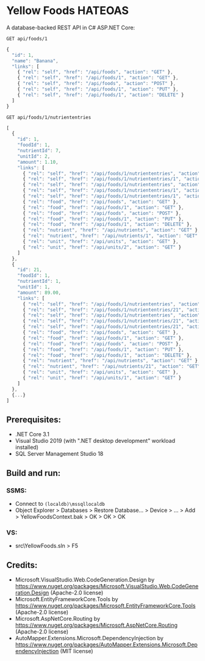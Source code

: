 # Yellow Foods HATEOAS
A database-backed REST API in C# ASP.NET Core:
```HTTP
GET api/foods/1
```

```JavaScript
{
  "id": 1,
  "name": "Banana",
  "links": [
    { "rel": "self", "href": "/api/foods", "action": "GET" },
    { "rel": "self", "href": "/api/foods/1", "action": "GET" },
    { "rel": "self", "href": "/api/foods", "action": "POST" },
    { "rel": "self", "href": "/api/foods/1", "action": "PUT" },
    { "rel": "self", "href": "/api/foods/1", "action": "DELETE" }
  ]
}
```

```HTTP
GET api/foods/1/nutriententries
```

```JavaScript
[
  {
    "id": 1,
    "foodId": 1,
    "nutrientId": 7,
    "unitId": 2,
    "amount": 1.10,
    "links": [
      { "rel": "self", "href": "/api/foods/1/nutriententries", "action": "GET" },
      { "rel": "self", "href": "/api/foods/1/nutriententries/1", "action": "GET" },
      { "rel": "self", "href": "/api/foods/1/nutriententries", "action": "POST" },
      { "rel": "self", "href": "/api/foods/1/nutriententries/1", "action": "PUT" },
      { "rel": "self", "href": "/api/foods/1/nutriententries/1", "action": "DELETE" },
      { "rel": "food", "href": "/api/foods", "action": "GET" },
      { "rel": "food", "href": "/api/foods/1", "action": "GET" },
      { "rel": "food", "href": "/api/foods", "action": "POST" },
      { "rel": "food", "href": "/api/foods/1", "action": "PUT" },
      { "rel": "food", "href": "/api/foods/1", "action": "DELETE" },
      { "rel": "nutrient", "href": "/api/nutrients", "action": "GET" },
      { "rel": "nutrient", "href": "/api/nutrients/1", "action": "GET" },
      { "rel": "unit", "href": "/api/units", "action": "GET" },
      { "rel": "unit", "href": "/api/units/2", "action": "GET" }
    ]
  },
  {
    "id": 21,
    "foodId": 1,
    "nutrientId": 1,
    "unitId": 1,
    "amount": 89.00,
    "links": [
      { "rel": "self", "href": "/api/foods/1/nutriententries", "action": "GET" },
      { "rel": "self", "href": "/api/foods/1/nutriententries/21", "action": "GET" },
      { "rel": "self", "href": "/api/foods/1/nutriententries", "action": "POST" },
      { "rel": "self", "href": "/api/foods/1/nutriententries/21", "action": "PUT" },
      { "rel": "self", "href": "/api/foods/1/nutriententries/21", "action": "DELETE" },
      { "rel": "food", "href": "/api/foods", "action": "GET" },
      { "rel": "food", "href": "/api/foods/1", "action": "GET" },
      { "rel": "food", "href": "/api/foods", "action": "POST" },
      { "rel": "food", "href": "/api/foods/1", "action": "PUT" },
      { "rel": "food", "href": "/api/foods/1", "action": "DELETE" },
      { "rel": "nutrient", "href": "/api/nutrients", "action": "GET" },
      { "rel": "nutrient", "href": "/api/nutrients/21", "action": "GET" },
      { "rel": "unit", "href": "/api/units", "action": "GET" },
      { "rel": "unit", "href": "/api/units/1", "action": "GET" }
    ]
  },
  {...}
]
```

## Prerequisites:
- .NET Core 3.1
- Visual Studio 2019 (with ".NET desktop development" workload installed)
- SQL Server Management Studio 18

## Build and run:
### SSMS:
- Connect to `(localdb)\mssqllocaldb`
- Object Explorer > Databases > Restore Database... > Device > ... > Add > YellowFoodsContext.bak > OK > OK > OK
### VS:
- src\YellowFoods.sln > F5

## Credits:
- Microsoft.VisualStudio.Web.CodeGeneration.Design by https://www.nuget.org/packages/Microsoft.VisualStudio.Web.CodeGeneration.Design (Apache-2.0 license)
- Microsoft.EntityFrameworkCore.Tools by https://www.nuget.org/packages/Microsoft.EntityFrameworkCore.Tools (Apache-2.0 license)
- Microsoft.AspNetCore.Routing by https://www.nuget.org/packages/Microsoft.AspNetCore.Routing (Apache-2.0 license)
- AutoMapper.Extensions.Microsoft.DependencyInjection by https://www.nuget.org/packages/AutoMapper.Extensions.Microsoft.DependencyInjection (MIT license)
